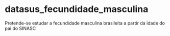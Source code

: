 # datasus_fecundidade_masculina
Pretende-se estudar a fecundidade masculina brasileita a partir da idade do pai do SINASC 
